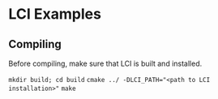 # LCI Examples

## Compiling
Before compiling, make sure that LCI is built and installed.

`mkdir build; cd build`
`cmake ../ -DLCI_PATH="<path to LCI installation>"`
`make`
